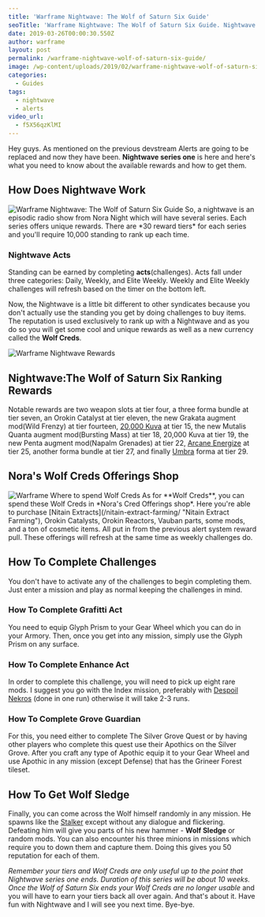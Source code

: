 ```yaml
---
title: 'Warframe Nightwave: The Wolf of Saturn Six Guide'
seoTitle: 'Warframe Nightwave: The Wolf of Saturn Six Guide. Nightwave Rewards'
date: 2019-03-26T00:00:30.550Z
author: warframe
layout: post
permalink: /warframe-nightwave-wolf-of-saturn-six-guide/
image: /wp-content/uploads/2019/02/warframe-nightwave-wolf-of-saturn-six-guide.jpg
categories:
  - Guides
tags:
  - nightwave
  - alerts
video_url: 
  - f5X56qzKlMI
---
```

Hey guys. As mentioned on the previous devstream Alerts are going to be replaced and now they have been. **Nightwave series one** is here and here's what you need to know about the available rewards and how to get them. <!--more-->

## How Does Nightwave Work
<img src='/wp-content/uploads/2019/02/warframe-start-wolf-of-saturn-six-nightwave.jpg' title='Warframe How to start nightwave' alt='Warframe Nightwave: The Wolf of Saturn Six Guide' width='750' height='265' class='alignnone size-large' srcset='/wp-content/uploads/2019/02/warframe-start-wolf-of-saturn-six-nightwave-960x540.jpg 1024w, /wp-content/uploads/2019/02/warframe-start-wolf-of-saturn-six-nightwave-300x169.jpg 300w, /wp-content/uploads/2019/02/warframe-start-wolf-of-saturn-six-nightwave-768x432.jpg 768w, /wp-content/uploads/2019/02/warframe-start-wolf-of-saturn-six-nightwave.jpg 960w' sizes='(max-width: 750px) 100vw, 750px'/>
So, a nightwave is an episodic radio show from Nora Night which will have several series. Each series offers unique rewards. There are *30 reward tiers* for each series and you'll require 10,000 standing to rank up each time. 

### Nightwave Acts
Standing can be earned by completing **acts**(challenges). Acts fall under three categories: Daily, Weekly, and Elite Weekly. Weekly and Elite Weekly challenges will refresh based on the timer on the bottom left. 

Now, the Nightwave is a little bit different to other syndicates because you don't actually use the standing you get by doing challenges to buy items. The reputation is used exclusively to rank up with a Nightwave and as you do so you will get some cool and unique rewards as well as a new currency called the **Wolf Creds**.

<img src='/wp-content/uploads/2019/02/warframe-nightwave-wolf-of-saturn-six-acts.jpg' title='Warframe The Wolf of Saturn Six Ranking Rewards' alt='Warframe Nightwave Rewards' width='750' height='265' class='alignnone size-large' srcset='/wp-content/uploads/2019/02/warframe-nightwave-wolf-of-saturn-six-acts-960x540.jpg 1024w, /wp-content/uploads/2019/02/warframe-nightwave-wolf-of-saturn-six-acts-300x169.jpg 300w, /wp-content/uploads/2019/02/warframe-nightwave-wolf-of-saturn-six-acts-768x432.jpg 768w, /wp-content/uploads/2019/02/warframe-nightwave-wolf-of-saturn-six-acts.jpg 960w' sizes='(max-width: 750px) 100vw, 750px'/>

## Nightwave:The Wolf of Saturn Six Ranking Rewards
Notable rewards are two weapon slots at tier four, a three forma bundle at tier seven, an Orokin Catalyst at tier eleven, the new Grakata augment mod(Wild Frenzy) at tier fourteen, [20,000 Kuva](/where-and-how-to-farm-kuva/ "Where And How To Farm Kuva") at tier 15, the new Mutalis Quanta augment mod(Bursting Mass) at tier 18, 20,000 Kuva at tier 19, the new Penta augment mod(Napalm Grenades) at tier 22, [Arcane Energize](/arcane-rework/ "Arcane Rework") at tier 25, another forma bundle at tier 27, and finally [Umbra](/excalibur-umbra-exalted-blade-build/ "Excalibur Umbra Exalted Blade Buil") forma at tier 29. 

## Nora's Wolf Creds Offerings Shop
<img src='/wp-content/uploads/2019/02/warframe-nightwave-noras-wolf-creds-shop.jpg' title='Warframe Noras Wolf Creds Offerings Shop' alt='Warframe Where to spend Wolf Creds' width='750' height='265' class='alignnone size-large' srcset='/wp-content/uploads/2019/02/warframe-nightwave-noras-wolf-creds-shop-960x540.jpg 1024w, /wp-content/uploads/2019/02/warframe-nightwave-noras-wolf-creds-shop-300x169.jpg 300w, /wp-content/uploads/2019/02/warframe-nightwave-noras-wolf-creds-shop-768x432.jpg 768w, /wp-content/uploads/2019/02/warframe-nightwave-noras-wolf-creds-shop.jpg 960w' sizes='(max-width: 750px) 100vw, 750px'/>
As for **Wolf Creds**, you can spend these Wolf Creds in *Nora's Cred Offerings shop*. Here you're able to purchase [Nitain Extracts](/nitain-extract-farming/ "Nitain Extract Farming"), Orokin Catalysts, Orokin Reactors, Vauban parts, some mods, and a ton of cosmetic items. All put in from the previous alert system reward pull. These offerings will refresh at the same time as weekly challenges do.

## How To Complete Challenges
You don't have to activate any of the challenges to begin completing them. Just enter a mission and play as normal keeping the challenges in mind.

### How To Complete Grafitti Act
You need to equip Glyph Prism to your Gear Wheel which you can do in your Armory. Then, once you get into any mission, simply use the Glyph Prism on any surface.

### How To Complete Enhance Act
In order to complete this challenge, you will need to pick up eight rare mods. I suggest you go with the Index mission, preferably with 
[Despoil Nekros](/nekros-desecrate-build/ "Nekros Desecrate Build") (done in one run) otherwise it will take 2-3 runs.

### How To Complete Grove Guardian
For this, you need either to complete The Silver Grove Quest or by having other players who complete this quest use their Apothics on the Silver Grove. After you craft any type of Apothic equip it to your Gear Wheel and use Apothic in any mission (except Defense) that has the Grineer Forest tileset.

## How To Get Wolf Sledge
Finally, you can come across the Wolf himself randomly in any mission. He spawns like the [Stalker](/farming-stalker/ "Warframe Farming Stalker") except without any dialogue and flickering. Defeating him will give you parts of his new hammer - **Wolf Sledge** or random mods. You can also encounter his three minions in missions which require you to down them and capture them. Doing this gives you 50 reputation for each of them. 

_Remember your tiers and Wolf Creds are only useful up to the point that Nightwave series one ends. Duration of this series will be about 10 weeks. Once the Wolf of Saturn Six ends your Wolf Creds are no longer usable_ and you will have to earn your tiers back all over again. And that's about it. Have fun with Nightwave and I will see you next time. Bye-bye.